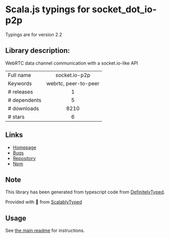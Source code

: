 
# Scala.js typings for socket_dot_io-p2p

Typings are for version 2.2

## Library description:
WebRTC data channel communication with a socket.io-like API

|                    |                 |
| ------------------ | :-------------: |
| Full name          | socket.io-p2p |
| Keywords           | webrtc, peer-to-peer |
| # releases         | 1 |
| # dependents       | 5 |
| # downloads        | 8210 |
| # stars            | 6 |

## Links
- [Homepage](https://github.com/socketio/socket.io-p2p)
- [Bugs](https://github.com/socketio/socket.io-p2p/issues)
- [Repository](https://github.com/socketio/socket.io-p2p)
- [Npm](https://www.npmjs.com/package/socket.io-p2p)
    


## Note
This library has been generated from typescript code from [DefinitelyTyped](https://definitelytyped.org).

Provided with :purple_heart: from [ScalablyTyped](https://github.com/oyvindberg/ScalablyTyped)

## Usage
See [the main readme](../../readme.md) for instructions.


